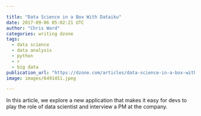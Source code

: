 ```yaml
---

title: "Data Science in a Box With Dataiku"
date: 2017-09-06 05:02:21 UTC
author: "Chris Ward"
categories: writing dzone
tags:
  - data science
  - data analysis
  - python
  - r
  - big data
publication_url: "https://dzone.com/articles/data-science-in-a-box-with-dataiku"
image: images/6491451.jpeg

---
```

In this article, we explore a new application that makes it easy for devs to play the role of data scientist and interview a PM at the company.

